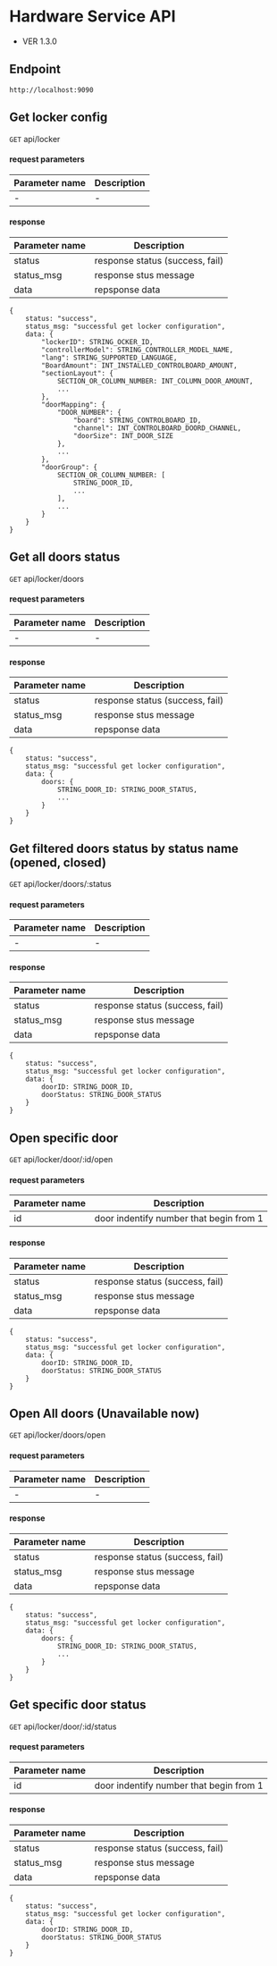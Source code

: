 # Hardware Service API
* VER 1.3.0

## Endpoint
`http://localhost:9090`

## Get locker config
`GET` api/locker
#### request parameters
| Parameter name | Description |
| ------------- | ------------- |
| -  | -  |

#### response
| Parameter name | Description |
| ------------- | ------------- |
| status  | response status (success, fail)  |
| status_msg  | response stus message |
| data  | repsponse data  |

```
{
    status: "success",
    status_msg: "successful get locker configuration",
    data: {
        "lockerID": STRING_OCKER_ID,
        "controllerModel": STRING_CONTROLLER_MODEL_NAME,
        "lang": STRING_SUPPORTED_LANGUAGE,
        "BoardAmount": INT_INSTALLED_CONTROLBOARD_AMOUNT,
        "sectionLayout": {
            SECTION_OR_COLUMN_NUMBER: INT_COLUMN_DOOR_AMOUNT,
            ...
        },
        "doorMapping": {
            "DOOR_NUMBER": {
                "board": STRING_CONTROLBOARD_ID,
                "channel": INT_CONTROLBOARD_DOORD_CHANNEL,
                "doorSize": INT_DOOR_SIZE
            },
            ...
        },
        "doorGroup": {
            SECTION_OR_COLUMN_NUMBER: [
                STRING_DOOR_ID,
                ...
            ],
            ...
        }
    }
}

```

## Get all doors status
`GET` api/locker/doors

#### request parameters
| Parameter name | Description |
| ------------- | ------------- |
| -  | -  |

#### response
| Parameter name | Description |
| ------------- | ------------- |
| status  | response status (success, fail)  |
| status_msg  | response stus message |
| data  | repsponse data  |

```
{
    status: "success",
    status_msg: "successful get locker configuration",
    data: {
        doors: {
            STRING_DOOR_ID: STRING_DOOR_STATUS,
            ...
        }
    }
}

```

## Get filtered doors status by status name (opened, closed)
`GET` api/locker/doors/:status

#### request parameters
| Parameter name | Description |
| ------------- | ------------- |
| -  | -  |

#### response
| Parameter name | Description |
| ------------- | ------------- |
| status  | response status (success, fail)  |
| status_msg  | response stus message |
| data  | repsponse data  |

```
{
    status: "success",
    status_msg: "successful get locker configuration",
    data: {
        doorID: STRING_DOOR_ID,
        doorStatus: STRING_DOOR_STATUS
    }
}

```


## Open specific door
`GET` api/locker/door/:id/open

#### request parameters
| Parameter name | Description |
| ------------- | ------------- |
| id  | door indentify number that begin from 1 |

#### response
| Parameter name | Description |
| ------------- | ------------- |
| status  | response status (success, fail)  |
| status_msg  | response stus message |
| data  | repsponse data  |

```
{
    status: "success",
    status_msg: "successful get locker configuration",
    data: {
        doorID: STRING_DOOR_ID,
        doorStatus: STRING_DOOR_STATUS
    }
}

```


## Open All doors (Unavailable now)
`GET` api/locker/doors/open

#### request parameters
| Parameter name | Description |
| ------------- | ------------- |
| -  | -  |

#### response
| Parameter name | Description |
| ------------- | ------------- |
| status  | response status (success, fail)  |
| status_msg  | response stus message |
| data  | repsponse data  |

```
{
    status: "success",
    status_msg: "successful get locker configuration",
    data: {
        doors: {
            STRING_DOOR_ID: STRING_DOOR_STATUS,
            ...
        }
    }
}

```

## Get specific door status
`GET` api/locker/door/:id/status

#### request parameters
| Parameter name | Description |
| ------------- | ------------- |
| id  | door indentify number that begin from 1 |

#### response
| Parameter name | Description |
| ------------- | ------------- |
| status  | response status (success, fail)  |
| status_msg  | response stus message |
| data  | repsponse data  |

```
{
    status: "success",
    status_msg: "successful get locker configuration",
    data: {
        doorID: STRING_DOOR_ID,
        doorStatus: STRING_DOOR_STATUS
    }
}

```